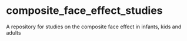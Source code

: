 # composite_face_effect_studies
A repository for studies on the composite face effect in infants, kids and adults
